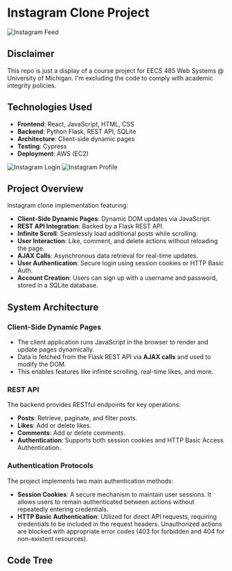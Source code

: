 # Instagram Clone Project

![Instagram Feed](./images/GUI_1.png)

## Disclaimer
This repo is just a display of a course project for EECS 485 Web Systems @ University of Michigan. I'm excluding the code to comply with academic integrity policies.

## Technologies Used
- **Frontend**: React, JavaScript, HTML, CSS  
- **Backend**: Python Flask, REST API, SQLite
- **Architecture**: Client-side dynamic pages
- **Testing**: Cypress
- **Deployment**: AWS (EC2)

![Instagram Login](./images/GUI_2.png)
![Instagram Profile](./images/GUI_3.png)

## Project Overview
Instagram clone implementation featuring:
- **Client-Side Dynamic Pages**: Dynamic DOM updates via JavaScript.  
- **REST API Integration**: Backed by a Flask REST API.  
- **Infinite Scroll**: Seamlessly load additional posts while scrolling.
- **User Interaction**: Like, comment, and delete actions without reloading the page.
- **AJAX Calls**: Asynchronous data retrieval for real-time updates.
- **User Authentication**: Secure login using session cookies or HTTP Basic Auth.
- **Account Creation**: Users can sign up with a username and password, stored in a SQLite database.

## System Architecture
### Client-Side Dynamic Pages
- The client application runs JavaScript in the browser to render and update pages dynamically.  
- Data is fetched from the Flask REST API via **AJAX calls** and used to modify the DOM.  
- This enables features like infinite scrolling, real-time likes, and more.

### REST API
The backend provides RESTful endpoints for key operations:
- **Posts**: Retrieve, paginate, and filter posts.
- **Likes**: Add or delete likes.
- **Comments**: Add or delete comments.
- **Authentication**: Supports both session cookies and HTTP Basic Access Authentication.

### Authentication Protocols
The project implements two main authentication methods:
- **Session Cookies**: A secure mechanism to maintain user sessions. It allows users to remain authenticated between actions without repeatedly entering credentials.
- **HTTP Basic Authentication**: Utilized for direct API requests, requiring credentials to be included in the request headers. Unauthorized actions are blocked with appropriate error codes (403 for forbidden and 404 for non-existent resources).

## Code Tree

<pre>

</pre>
